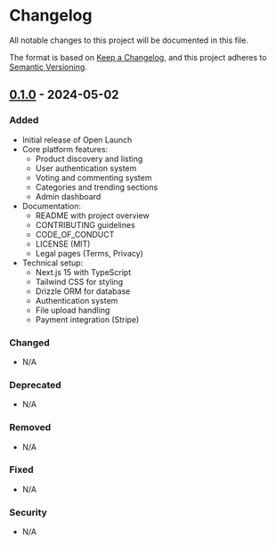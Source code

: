 # Changelog

All notable changes to this project will be documented in this file.

The format is based on [Keep a Changelog](https://keepachangelog.com/en/1.0.0/),
and this project adheres to [Semantic Versioning](https://semver.org/spec/v2.0.0.html).

## [0.1.0] - 2024-05-02

### Added

- Initial release of Open Launch
- Core platform features:
  - Product discovery and listing
  - User authentication system
  - Voting and commenting system
  - Categories and trending sections
  - Admin dashboard
- Documentation:
  - README with project overview
  - CONTRIBUTING guidelines
  - CODE_OF_CONDUCT
  - LICENSE (MIT)
  - Legal pages (Terms, Privacy)
- Technical setup:
  - Next.js 15 with TypeScript
  - Tailwind CSS for styling
  - Drizzle ORM for database
  - Authentication system
  - File upload handling
  - Payment integration (Stripe)

### Changed

- N/A

### Deprecated

- N/A

### Removed

- N/A

### Fixed

- N/A

### Security

- N/A

[Unreleased]: https://github.com/drdruide/open-launch/compare/v0.1.0...HEAD
[0.1.0]: https://github.com/drdruide/open-launch/releases/tag/v0.1.0
